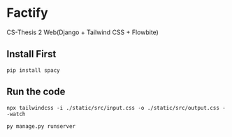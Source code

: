 # Factify
CS-Thesis 2 Web(Django + Tailwind CSS + Flowbite)

## Install First
```
pip install spacy
```

## Run the code
```
npx tailwindcss -i ./static/src/input.css -o ./static/src/output.css --watch
```

```
py manage.py runserver
```
